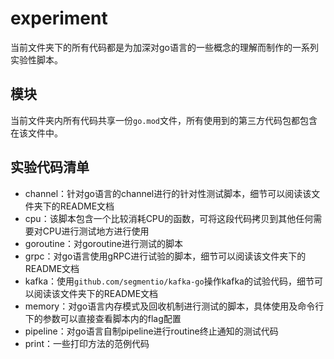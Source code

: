 experiment
==========

当前文件夹下的所有代码都是为加深对go语言的一些概念的理解而制作的一系列实验性脚本。

## 模块
当前文件夹内所有代码共享一份`go.mod`文件，所有使用到的第三方代码包都包含在该文件中。

## 实验代码清单

* channel：针对go语言的channel进行的针对性测试脚本，细节可以阅读该文件夹下的README文档
* cpu：该脚本包含一个比较消耗CPU的函数，可将这段代码拷贝到其他任何需要对CPU进行测试地方进行使用
* goroutine：对goroutine进行测试的脚本
* grpc：对go语言使用gRPC进行试验的脚本，细节可以阅读该文件夹下的README文档
* kafka：使用`github.com/segmentio/kafka-go`操作kafka的试验代码，细节可以阅读该文件夹下的README文档
* memory：对go语言内存模式及回收机制进行测试的脚本，具体使用及命令行下的参数可以直接查看脚本内的flag配置
* pipeline：对go语言自制pipeline进行routine终止通知的测试代码
* print：一些打印方法的范例代码